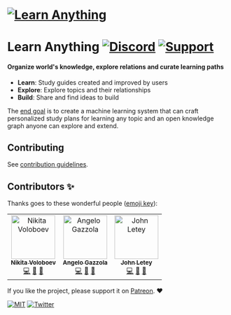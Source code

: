 # [![Learn Anything](https://raw.githubusercontent.com/learn-anything/docs/master/media/header.png)](https://learn-anything.xyz/)

# Learn Anything [![Discord](https://img.shields.io/badge/-Discord-0a0a0a.svg?style=flat&colorA=0a0a0a)](https://discord.gg/KKYdWjt) [![Support](https://img.shields.io/badge/%E2%9D%A4-Support-0a0a0a.svg?style=flat&colorA=0a0a0a)](https://www.patreon.com/learnanything)

#### Organize world's knowledge, explore relations and curate learning paths

- **Learn**: Study guides created and improved by users
- **Explore**: Explore topics and their relationships
- **Build**: Share and find ideas to build

The [end goal](https://docs.learn-anything.org/roadmap) is to create a machine learning system that can craft personalized study plans for learning any topic and an open knowledge graph anyone can explore and extend.

## Contributing

See [contribution guidelines](CONTRIBUTING.md#readme).

## Contributors ✨

Thanks goes to these wonderful people ([emoji key](https://allcontributors.org/docs/en/emoji-key)):

<!-- prettier-ignore -->
<table>
  <tr>
    <td align="center"><a href="https://nikitavoloboev.xyz"><img src="https://avatars0.githubusercontent.com/u/6391776?v=4" width="100px;" alt="Nikita Voloboev"/><br /><sub><b>Nikita Voloboev</b></sub></a><br /><a href="https://github.com/learn-anything/learn-anything/commits?author=nikitavoloboev" title="Code">💻</a> <a href="#design-nikitavoloboev" title="Design">🎨</a> <a href="https://github.com/learn-anything/learn-anything/commits?author=nikitavoloboev" title="Documentation">📖</a></td>
    <td align="center"><a href="https://nglgzz.com/"><img src="https://avatars1.githubusercontent.com/u/13448636?v=4" width="100px;" alt="Angelo Gazzola"/><br /><sub><b>Angelo Gazzola</b></sub></a><br /><a href="https://github.com/learn-anything/learn-anything/commits?author=nglgzz" title="Code">💻</a> <a href="#design-nglgzz" title="Design">🎨</a> <a href="https://github.com/learn-anything/learn-anything/commits?author=nglgzz" title="Documentation">📖</a></td>
    <td align="center"><a href="https://github.com/johnletey"><img src="https://avatars0.githubusercontent.com/u/30328854?v=4" width="100px;" alt="John Letey"/><br /><sub><b>John Letey</b></sub></a><br /><a href="https://github.com/learn-anything/learn-anything/commits?author=johnletey" title="Code">💻</a> <a href="#design-johnletey" title="Design">🎨</a> <a href="https://github.com/learn-anything/learn-anything/commits?author=johnletey" title="Documentation">📖</a></td>
  </tr>
</table>

If you like the project, please support it on [Patreon](https://patreon.com/learnanything). ♥️

[![MIT](https://img.shields.io/badge/license-MIT-0a0a0a.svg?style=flat&colorA=0a0a0a)](LICENSE) [![Twitter](http://bit.ly/latwitt)](https://twitter.com/learnanything_)
